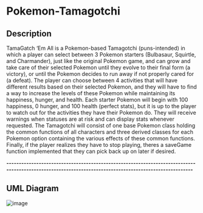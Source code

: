 # Pokemon-Tamagotchi

## **Description**

TamaGatch ‘Em All is a Pokemon-based Tamagotchi (puns-intended) in which a player can select between 3 Pokemon starters (Bulbasaur, Squirtle, and Charmander), just like the original Pokemon game, and can grow and take care of their selected Pokemon until they evolve to their final form (a victory), or until the Pokemon decides to run away if not properly cared for (a defeat). The player can choose between 4 activities that will have different results based on their selected Pokemon, and they will have to find a way to increase the levels of these Pokemon while maintaining its happiness, hunger, and health. Each starter Pokemon will begin with 100 happiness, 0 hunger, and 100 health (perfect stats), but it is up to the player to watch out for the activities they have their Pokemon do. They will receive warnings when statuses are at risk and can display stats whenever requested. The Tamagotchi will consist of one base Pokemon class holding the common functions of all characters and three derived classes for each Pokemon option containing the various effects of these common functions. Finally, if the player realizes they have to stop playing, theres a saveGame function implemented that they can pick back up on later if desired.

**-------------------------------------------------------------------------------------------------------------------------------------------------------**

## **UML Diagram**

![image](https://user-images.githubusercontent.com/114624617/234163813-c1b16edc-824c-4ecd-a20a-734e9e1e2af1.png)
